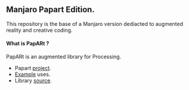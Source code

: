 ## Manjaro Papart Edition. 

This repository is the base of a Manjaro version dediacted to augmented reality and creative coding. 

#### What is PapARt ?

PapARt is an augmented library for Processing. 

- Papart [project](http://project.inria.fr/papart/). 
- [Example](https://github.com/poqudrof/Papart-examples) uses. 
- Library [source](https://github.com/poqudrof/PapARt).
